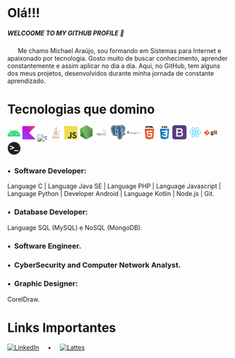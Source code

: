 # Olá!!! 
##### WELCOOME TO MY GITHUB PROFILE 👋

   &nbsp;&nbsp;&nbsp;&nbsp;&nbsp;&nbsp;Me chamo Michael Araújo, sou formando em Sistemas para Internet e apaixonado por tecnologia. Gosto muito de buscar conhecimento, aprender constantemente e assim aplicar no dia a dia. Aqui, no GitHub, tem alguns dos meus projetos, desenvolvidos durante minha jornada de constante aprendizado.


# Tecnologias que domino


<p align="left">
   <code><img height="30" src="https://raw.githubusercontent.com/github/explore/80688e429a7d4ef2fca1e82350fe8e3517d3494d/topics/android/android.png" alt="Logo android"/></code>
   <img height="30" src="https://raw.githubusercontent.com/github/explore/80688e429a7d4ef2fca1e82350fe8e3517d3494d/topics/kotlin/kotlin.png" alt="Logo kotlin"/>
   <code><img height="32" src="https://cdn.iconscout.com/icon/free/png-512/c-programming-569564.png" alt="c"/></code>
   <img height="30" src="https://raw.githubusercontent.com/github/explore/80688e429a7d4ef2fca1e82350fe8e3517d3494d/topics/java/java.png" alt="Logo java"/>
   <code><img height="30" src="https://raw.githubusercontent.com/github/explore/80688e429a7d4ef2fca1e82350fe8e3517d3494d/topics/javascript/javascript.png" alt="Logo javascript"/></code>
   <img height="32" src="https://raw.githubusercontent.com/github/explore/80688e429a7d4ef2fca1e82350fe8e3517d3494d/topics/nodejs/nodejs.png" alt="Nodejs"/>
   <code><img height="32" src="https://raw.githubusercontent.com/github/explore/80688e429a7d4ef2fca1e82350fe8e3517d3494d/topics/mysql/mysql.png" alt="MySQL"/></code>
   <img height="32" src="https://raw.githubusercontent.com/github/explore/80688e429a7d4ef2fca1e82350fe8e3517d3494d/topics/postgresql/postgresql.png" alt="PostegreSQL"/>
   <code><img height="32" src="https://raw.githubusercontent.com/github/explore/80688e429a7d4ef2fca1e82350fe8e3517d3494d/topics/mongodb/mongodb.png" alt="MongoDB"/></code>
   <img height="30" src="https://raw.githubusercontent.com/github/explore/80688e429a7d4ef2fca1e82350fe8e3517d3494d/topics/html/html.png" alt="Logo HTML"/>
   <code><img height="30" src="https://raw.githubusercontent.com/github/explore/80688e429a7d4ef2fca1e82350fe8e3517d3494d/topics/css/css.png" alt="Logo CSS"/></code>
   <img height="32" src="https://raw.githubusercontent.com/github/explore/80688e429a7d4ef2fca1e82350fe8e3517d3494d/topics/bootstrap/bootstrap.png" alt="Bootstrap"/>
   <code><img height="32" src="https://raw.githubusercontent.com/github/explore/80688e429a7d4ef2fca1e82350fe8e3517d3494d/topics/react/react.png" alt="React"/></code>
   <img height="30" src="https://raw.githubusercontent.com/github/explore/80688e429a7d4ef2fca1e82350fe8e3517d3494d/topics/git/git.png" alt="Logo git"/>
   <code><img height="30" src="https://raw.githubusercontent.com/github/explore/80688e429a7d4ef2fca1e82350fe8e3517d3494d/topics/terminal/terminal.png" alt="Logo terminal"/></code>
</p>


  ### •&nbsp;&nbsp;Software Developer: 
   Language C | Language Java SE  | Language PHP | Language Javascript | Language Python | Developer Android | Language Kotlin | Node.js | Git.


  ### •&nbsp;&nbsp;Database Developer: 
   Language SQL (MySQL) e NoSQL (MongoDB).


  ### •&nbsp;&nbsp;Software Engineer.


  ### •&nbsp;&nbsp;CyberSecurity and Computer Network Analyst.


  ### •&nbsp;&nbsp;Graphic Designer: 
   CorelDraw.



# Links Importantes


<p align="left">
  <!--<a href="#" title="Gmail">
  <img src="https://img.shields.io/badge/-Gmail-FF0000?style=flat-square&labelColor=FF0000&logo=gmail&logoColor=white&link=LINK-DO-SEU-GMAIL" alt="Gmail"/></a>-->
  <a href="https://www.linkedin.com/in/michael-ara%C3%BAjo-a0b59a145/" title="LinkedIn">
  <img src="https://img.shields.io/badge/-Linkedin-0e76a8?style=flat-square&logo=Linkedin&logoColor=white&link=LINK-DO-SEU-LINKEDIN" alt="LinkedIn"/></a>
  &nbsp;&nbsp;&nbsp;&nbsp;•&nbsp;&nbsp;&nbsp;&nbsp; 
  <a href="https://lattes.cnpq.br/7073394041284679" title="Currículo"><img src="https://external-content.duckduckgo.com/iu/?u=https%3A%2F%2Fconcursos.net.br%2Fwp-content%2Fuploads%2FIMG-1-concurso-CNPQ-.png" alt="Lattes" style="width: 70px; height: 20px"/></a>

  <!--<a href="#" title="WhatsApp">
  <img src="https://img.shields.io/badge/-WhatsApp-25d366?style=flat-square&labelColor=25d366&logo=whatsapp&logoColor=white&link=API-DO-SEU-WHATSAPP" alt="WhatsApp"/></a>-->

  <!--<a href="https://www.instagram.com/perfil" title="Instagram">
  <img src="https://img.shields.io/badge/-Instagram-DF0174?style=flat-square&labelColor=DF0174&logo=instagram&logoColor=white&link=LINK-DO-SEU-INSTAGRAM" alt="Instagram"/></a>-->
</p>

